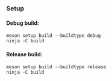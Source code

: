 ### Setup

#### Debug build:
```
meson setup build --buildtype debug
ninja -C build
```

#### Release build:
```
meson setup build --buildtype release
ninja -C build
```
